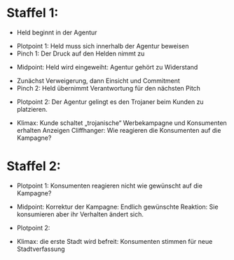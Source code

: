
# Staffel 1:
+ Held beginnt in der Agentur
- Plotpoint 1: Held muss sich innerhalb der Agentur beweisen
- Pinch 1: Der Druck auf den Helden nimmt zu
+ Midpoint: Held wird eingeweiht: Agentur gehört zu Widerstand
- Zunächst Verweigerung, dann Einsicht und Commitment
- Pinch 2: Held übernimmt Verantwortung für den nächsten Pitch
+ Plotpoint 2: Der Agentur gelingt es den Trojaner beim Kunden zu platzieren. 
- Klimax: Kunde schaltet „trojanische“ Werbekampagne und Konsumenten erhalten Anzeigen 
Cliffhanger: Wie reagieren die Konsumenten auf die Kampagne? 

# Staffel 2:
- Plotpoint 1: Konsumenten reagieren nicht wie gewünscht auf die Kampagne?
+ Midpoint: Korrektur der Kampagne: Endlich gewünschte Reaktion: Sie konsumieren aber ihr Verhalten ändert sich.
- Plotpoint 2:
+ Klimax: die erste Stadt wird befreit: Konsumenten stimmen für neue Stadtverfassung    